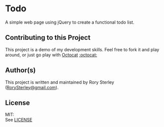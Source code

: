 Todo
====

A simple web page using jQuery to create a functional todo list.


Contributing to this Project
----------------------------

This project is a demo of my development skills. Feel free to fork it and play around, or just go play with [Octocat](https://octodex.github.com/) [:octocat:](https://octodex.github.com/)


Author(s)
---------

This project is written and maintained by Rory Sterley (RorySterley@gmail.com).


License
-------

MIT:<br>
See [LICENSE](LICENSE)
